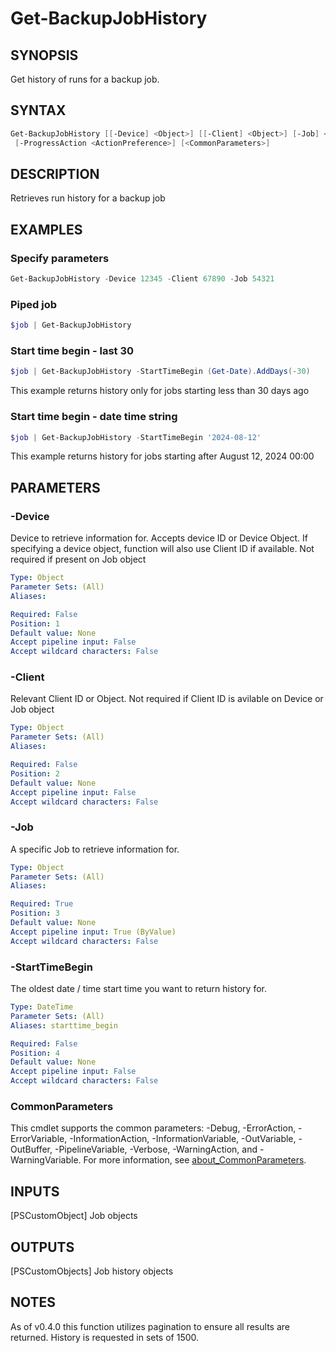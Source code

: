 # Get-BackupJobHistory

## SYNOPSIS
Get history of runs for a backup job.

## SYNTAX

```PowerShell
Get-BackupJobHistory [[-Device] <Object>] [[-Client] <Object>] [-Job] <Object> [[-StartTimeBegin] <DateTime>]
 [-ProgressAction <ActionPreference>] [<CommonParameters>]
```

## DESCRIPTION
Retrieves run history for a backup job

## EXAMPLES

### Specify parameters
```PowerShell
Get-BackupJobHistory -Device 12345 -Client 67890 -Job 54321
```

### Piped job
```PowerShell
$job | Get-BackupJobHistory
```

### Start time begin - last 30
```PowerShell
$job | Get-BackupJobHistory -StartTimeBegin (Get-Date).AddDays(-30)
```

This example returns history only for jobs starting less than 30 days ago


### Start time begin - date time string
```PowerShell
$job | Get-BackupJobHistory -StartTimeBegin '2024-08-12'
```
This example returns history for jobs starting after August 12, 2024 00:00


## PARAMETERS

### -Device
Device to retrieve information for.
Accepts device ID or Device Object.
If specifying a device
object, function will also use Client ID if available.
Not required if present on Job object

```yaml
Type: Object
Parameter Sets: (All)
Aliases:

Required: False
Position: 1
Default value: None
Accept pipeline input: False
Accept wildcard characters: False
```

### -Client
Relevant Client ID or Object.
Not required if Client ID is avilable on Device or Job object

```yaml
Type: Object
Parameter Sets: (All)
Aliases:

Required: False
Position: 2
Default value: None
Accept pipeline input: False
Accept wildcard characters: False
```

### -Job
A specific Job to retrieve information for.

```yaml
Type: Object
Parameter Sets: (All)
Aliases:

Required: True
Position: 3
Default value: None
Accept pipeline input: True (ByValue)
Accept wildcard characters: False
```

### -StartTimeBegin
The oldest date / time start time you want to return history for.

```yaml
Type: DateTime
Parameter Sets: (All)
Aliases: starttime_begin

Required: False
Position: 4
Default value: None
Accept pipeline input: False
Accept wildcard characters: False
```

### CommonParameters
This cmdlet supports the common parameters: -Debug, -ErrorAction, -ErrorVariable, -InformationAction, -InformationVariable, -OutVariable, -OutBuffer, -PipelineVariable, -Verbose, -WarningAction, and -WarningVariable. For more information, see [about_CommonParameters](http://go.microsoft.com/fwlink/?LinkID=113216).

## INPUTS

[PSCustomObject]
Job objects

## OUTPUTS

[PSCustomObjects]
Job history objects

## NOTES
As of v0.4.0 this function utilizes pagination to ensure all results are returned.
History is requested in sets of 1500.